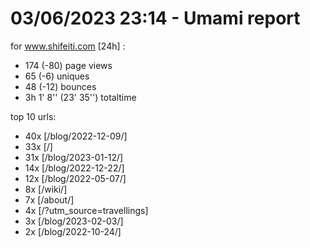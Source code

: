 # 03/06/2023 23:14 - Umami report
for www.shifeiti.com [24h] :

 - 174 (-80) page views
 - 65 (-6) uniques
 - 48 (-12) bounces
 - 3h 1' 8'' (23' 35'') totaltime


top 10 urls:
 - 40x [/blog/2022-12-09/]
 - 33x [/]
 - 31x [/blog/2023-01-12/]
 - 14x [/blog/2022-12-22/]
 - 12x [/blog/2022-05-07/]
 - 8x [/wiki/]
 - 7x [/about/]
 - 4x [/?utm_source=travellings]
 - 3x [/blog/2023-02-03/]
 - 2x [/blog/2022-10-24/]


